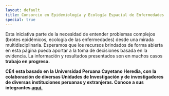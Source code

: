 ```yaml
---
layout: default
title: Consorcio en Epidemiología y Ecología Espacial de Enfermedades
special: true
---
```


Esta iniciativa parte de la necesidad de entender problemas complejos (brotes epidémicos, ecología de las enfermedades) desde una mirada multidisciplinaria.  Esperamos que los recursos brindados de forma abierta en esta página pueda aportar a la toma de decisiones basada en la evidencia. La información y resultados presentados son en muchos casos <b>trabajo en progreso.

CE4 esta basado en la Universidad Peruana Cayetano Heredia, con la colaboración de diversas Unidades de Investigación y de investigadores de diversas instituciones peruanas y extranjeras. Conoce a sus integrantes <a href="integrantes">aquí.</a>
